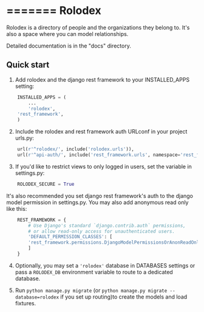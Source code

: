 =======
Rolodex
=======

Rolodex is a directory of people and the organizations they belong to. It's also a space where you can model relationships.

Detailed documentation is in the "docs" directory.

Quick start
-----------

1. Add rolodex and the django rest framework to your INSTALLED_APPS setting:

```python
    INSTALLED_APPS = (
        ...
        'rolodex',
	'rest_framework',
    )
```

2. Include the rolodex and rest framework auth URLconf in your project urls.py:

```python
    url(r'^rolodex/', include('rolodex.urls')),
    url(r'^api-auth/', include('rest_framework.urls', namespace='rest_framework')),
```

3. If you'd like to restrict views to only logged in users, set the variable in settings.py:

```python
    ROLODEX_SECURE = True 
```

It's also recommended you set django rest framework's auth to the django model permission in settings.py. You may also add anonymous read only like this:

```python
	REST_FRAMEWORK = {
	    # Use Django's standard `django.contrib.auth` permissions,
	    # or allow read-only access for unauthenticated users.
	    'DEFAULT_PERMISSION_CLASSES': [
		'rest_framework.permissions.DjangoModelPermissionsOrAnonReadOnly'
	    ]
	}
```

4. Optionally, you may set a `'rolodex'` database in DATABASES settings or pass a `ROLODEX_DB` environment variable to route to a dedicated database. 

5. Run `python manage.py migrate` (or `python manage.py migrate --database=rolodex` if you set up routing)to create the models and load fixtures.


